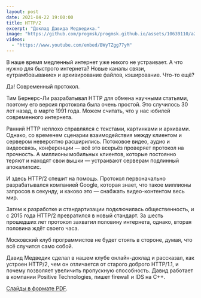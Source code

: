 ```yaml
---
layout: post
date: 2021-04-22 19:00:00
title: HTTP/2
excerpt: "Доклад Давида Медведика."
image: "https://github.com/progmsk/progmsk.github.io/assets/10639110/a2733948-7502-4b2a-bfca-e326b1e45552"
videos:
  - "https://www.youtube.com/embed/BWyTZgg77yM"
---
```


В наше время медленный интернет уже никого не устраивает. А что нужно для быстрого интернета? Новые каналы связи, «утрамбовывание» и архивирование файлов, кэширование. Что-то ещё?

Да! Современный протокол.

Тим Бернерс-Ли разрабатывал HTTP для обмена научными статьями, поэтому его версия протокола была очень простой. Это случилось 30 лет назад, в марте 1991 года. Можем считать, что у нас юбилей современного интернета.

Ранний HTTP неплохо справлялся с текстами, картинками и архивами. Однако, со временем сценарии взаимодействия между клиентом и сервером невероятно расширились. Потоковое видео, аудио и видеосвязь, конференции — всё это всерьёз проверяет протокол на прочность. А миллионы мобильных клиентов, которые постоянно теряют и находят свои вышки — устраивают серверам подлинный апокалипсис.

И здесь HTTP/2 спешит на помощь. Протокол первоначально разрабатывался компанией Google, которая знает, что такое миллионы запросов в секунду, и каково это — снабжать видео-контентом весь мир.

Затем к разработке и стандартизации подключилась общественность, и с 2015 года HTTP/2 превратился в новый стандарт. За шесть прошедших лет протокол захватил половину интернета, однако, вторая половина ждёт своего часа.

Московский клуб программистов не будет стоять в стороне, думая, что всё случится само собой.

Давид Медведик сделал в нашем клубе онлайн-доклад и рассказал, как устроен HTTP/2, чем он отличается от старого доброго HTTP/1.1, и почему позволяет увеличить пропускную способность. Давид работает в компании Positive Technologies, пишет firewall и IDS на C++.

[Слайды в формате PDF](https://github.com/progmsk/progmsk.github.io/files/14731640/http-2.pdf).
